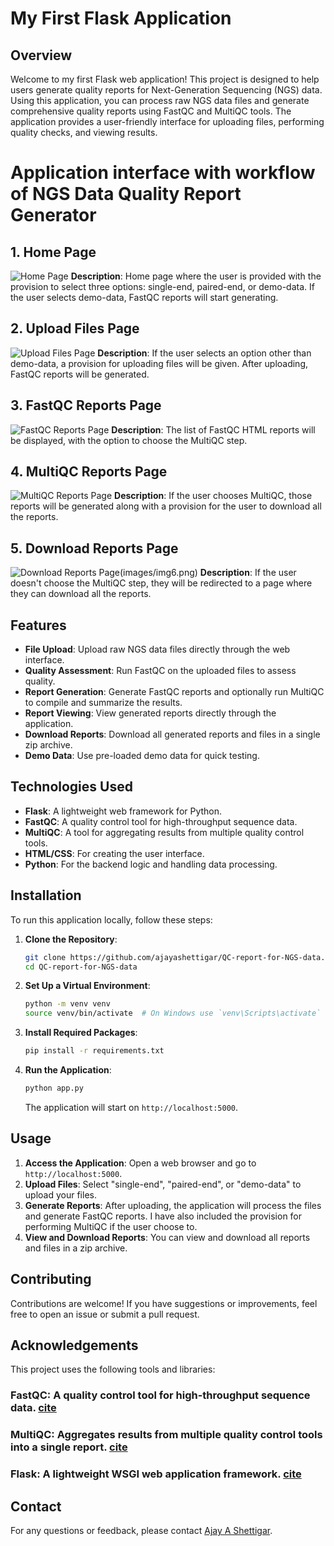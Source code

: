 # My First Flask Application

## Overview

Welcome to my first Flask web application! This project is designed to help users generate quality reports for Next-Generation Sequencing (NGS) data. Using this application, you can process raw NGS data files and generate comprehensive quality reports using FastQC and MultiQC tools. The application provides a user-friendly interface for uploading files, performing quality checks, and viewing results.

# Application interface with workflow of NGS Data Quality Report Generator

## 1. Home Page
![Home Page](images/img1.png)
**Description**: Home page where the user is provided with the provision to select three options: single-end, paired-end, or demo-data. If the user selects demo-data, FastQC reports will start generating.

## 2. Upload Files Page
![Upload Files Page](images/img2.png)
**Description**: If the user selects an option other than demo-data, a provision for uploading files will be given. After uploading, FastQC reports will be generated.

## 3. FastQC Reports Page
![FastQC Reports Page](images/img3.png)
**Description**: The list of FastQC HTML reports will be displayed, with the option to choose the MultiQC step.

## 4. MultiQC Reports Page
![MultiQC Reports Page](images/img4.png)
**Description**: If the user chooses MultiQC, those reports will be generated along with a provision for the user to download all the reports.

## 5. Download Reports Page
![Download Reports Page](images/img5.png)(images/img6.png)
**Description**: If the user doesn't choose the MultiQC step, they will be redirected to a page where they can download all the reports.

## Features

- **File Upload**: Upload raw NGS data files directly through the web interface.
- **Quality Assessment**: Run FastQC on the uploaded files to assess quality.
- **Report Generation**: Generate FastQC reports and optionally run MultiQC to compile and summarize the results.
- **Report Viewing**: View generated reports directly through the application.
- **Download Reports**: Download all generated reports and files in a single zip archive.
- **Demo Data**: Use pre-loaded demo data for quick testing.

## Technologies Used

- **Flask**: A lightweight web framework for Python.
- **FastQC**: A quality control tool for high-throughput sequence data.
- **MultiQC**: A tool for aggregating results from multiple quality control tools.
- **HTML/CSS**: For creating the user interface.
- **Python**: For the backend logic and handling data processing.

## Installation

To run this application locally, follow these steps:

1. **Clone the Repository**:
    ```bash
    git clone https://github.com/ajayashettigar/QC-report-for-NGS-data.git
    cd QC-report-for-NGS-data
    ```

2. **Set Up a Virtual Environment**:
    ```bash
    python -m venv venv
    source venv/bin/activate  # On Windows use `venv\Scripts\activate`
    ```

3. **Install Required Packages**:
    ```bash
    pip install -r requirements.txt
    ```

4. **Run the Application**:
    ```bash
    python app.py
    ```
    The application will start on `http://localhost:5000`.

## Usage

1. **Access the Application**: Open a web browser and go to `http://localhost:5000`.
2. **Upload Files**: Select "single-end", "paired-end", or "demo-data" to upload your files.
3. **Generate Reports**: After uploading, the application will process the files and generate FastQC reports. I have also included the provision for performing MultiQC if the user choose to.
4. **View and Download Reports**: You can view and download all reports and files in a zip archive.

## Contributing

Contributions are welcome! If you have suggestions or improvements, feel free to open an issue or submit a pull request.

## Acknowledgements
This project uses the following tools and libraries:

### FastQC: A quality control tool for high-throughput sequence data. [cite](https://www.bioinformatics.babraham.ac.uk/projects/fastqc/)
### MultiQC: Aggregates results from multiple quality control tools into a single report. [cite](https://multiqc.info/)
### Flask: A lightweight WSGI web application framework. [cite](https://flask.palletsprojects.com/en/3.0.x/)

## Contact

For any questions or feedback, please contact [Ajay A Shettigar](mailto:ajshettigar1253@gmail.com).
